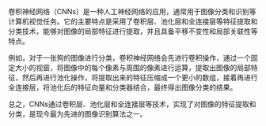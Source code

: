 卷积神经网络（CNNs）是一种人工神经网络的应用，通常用于图像分类和识别等计算机视觉任务。它的主要特点是采用了卷积层、池化层和全连接层等特征提取和分类技术，能够对图像的局部特征进行提取，并且具备平移不变性和局部关联性等特点。

例如，对于一张狗的图像进行分类，卷积神经网络会先进行卷积操作，通过一个固定大小的视窗，将图像中的每个像素与周围的像素进行运算，提取出图像的局部特征，然后再进行池化操作，将提取出来的特征压缩成一个更小的数组，接着再进行全连接层，将池化后的特征向量和分类器结合，最终得出图像分类的结果。

总之，CNNs通过卷积层、池化层和全连接层等技术，实现了对图像的特征提取和分类，是现今最为先进的图像识别算法之一。